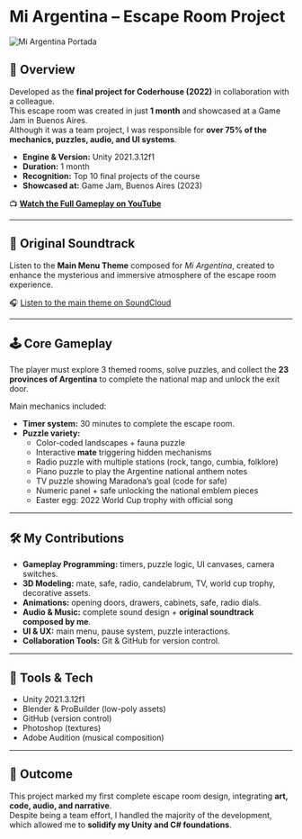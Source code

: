 # Mi Argentina – Escape Room Project

![Mi Argentina Portada](https://github.com/user-attachments/assets/98e64618-69cf-4c4c-bc34-9a083eba93a0)

## 🎯 Overview
Developed as the **final project for Coderhouse (2022)** in collaboration with a colleague.  
This escape room was created in just **1 month** and showcased at a Game Jam in Buenos Aires.  
Although it was a team project, I was responsible for **over 75% of the mechanics, puzzles, audio, and UI systems**.

- **Engine & Version:** Unity 2021.3.12f1  
- **Duration:** 1 month  
- **Recognition:** Top 10 final projects of the course  
- **Showcased at:** Game Jam, Buenos Aires (2023)

📺 **[Watch the Full Gameplay on YouTube](https://www.youtube.com/watch?v=wHXztT3A-Bc)**

---

## 🎵 Original Soundtrack

Listen to the **Main Menu Theme** composed for *Mi Argentina*, created to enhance the mysterious and immersive atmosphere of the escape room experience.

🎧 [Listen to the main theme on SoundCloud](https://soundcloud.com/jonatan-huens/main-menu-theme-mi-argentina-escape-room-ost)  

---

## 🕹️ Core Gameplay
The player must explore 3 themed rooms, solve puzzles, and collect the **23 provinces of Argentina** to complete the national map and unlock the exit door.  

Main mechanics included:  

- **Timer system:** 30 minutes to complete the escape room.  
- **Puzzle variety:**  
  - Color-coded landscapes + fauna puzzle  
  - Interactive **mate** triggering hidden mechanisms  
  - Radio puzzle with multiple stations (rock, tango, cumbia, folklore)  
  - Piano puzzle to play the Argentine national anthem notes  
  - TV puzzle showing Maradona’s goal (code for safe)  
  - Numeric panel + safe unlocking the national emblem pieces  
  - Easter egg: 2022 World Cup trophy with official song  

---

## 🛠️ My Contributions
- **Gameplay Programming:** timers, puzzle logic, UI canvases, camera switches.  
- **3D Modeling:** mate, safe, radio, candelabrum, TV, world cup trophy, decorative assets.  
- **Animations:** opening doors, drawers, cabinets, safe, radio dials.  
- **Audio & Music:** complete sound design + **original soundtrack composed by me**.  
- **UI & UX:** main menu, pause system, puzzle interactions.  
- **Collaboration Tools:** Git & GitHub for version control.  

---

## 🎨 Tools & Tech
- Unity 2021.3.12f1  
- Blender & ProBuilder (low-poly assets)  
- GitHub (version control)  
- Photoshop (textures)
- Adobe Audition (musical composition)

---

## 📌 Outcome
This project marked my first complete escape room design, integrating **art, code, audio, and narrative**.  
Despite being a team effort, I handled the majority of the development, which allowed me to **solidify my Unity and C# foundations**.
